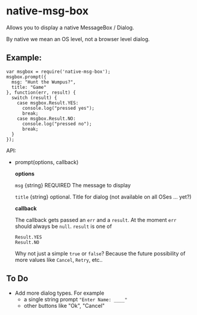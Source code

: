 native-msg-box
==============

Allows you to display a native MessageBox / Dialog.

By native we mean an OS level, not a browser level dialog.

Example:
--------

    var msgbox = require('native-msg-box');
    msgbox.prompt({
      msg: "Hunt the Wumpus?",
      title: "Game"
    }, function(err, result) {
      switch (result) {
        case msgbox.Result.YES:
          console.log("pressed yes");
          break;
        case msgbox.Result.NO:
          console.log("pressed no");
          break;
      }
    });


API:

*   prompt(options, callback)

    **options**

    `msg` {string} REQUIRED The message to display

    `title` {string} optional. Title for dialog (not available on all OSes ... yet?)

    **callback**

    The callback gets passed an `err` and a `result`. At the moment `err` should always
    be `null`. `result` is one of

        Result.YES
        Result.NO

    Why not just a simple `true` or `false`? Because the future possibility of
    more values like `Cancel`, `Retry`, etc..

To Do
-----

*   Add more dialog types. For example
    * a single string prompt `"Enter Name: ____"`
    * other buttons like "Ok", "Cancel"



